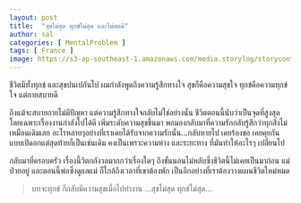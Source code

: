 ```yaml
---
layout: post
title:  "สุขไม่สุด ทุกข์ไม่สุด และไม่พอดี"
author: sal
categories: [ MentalProblem ]
tags: [ France ]
image: https://s3-ap-southeast-1.amazonaws.com/media.storylog/storycontent/59679780426a7c8e7c93ea72/14999620430464184708.jpg
---
```


ชีวิตมีทั้งทุกข์ และสุขปนเปกันไป ผมกำลังพูดถึงความรู้สึกทางใจ สุขก็คือความสุขใจ ทุกข์คือความทุกข์ใจ แต่กายสบายดี

ถึงแม้จะสบายกายไม่มีปัญหา แต่ความรู้สึกทางใจกลับไม่ใช่อย่างนั้น ชีวิตตอนนี้นับว่าเป็นจุดที่สูงสุด โดยเฉพาะเรื่องงานกำลังไปได้ดี เพิ่มระดับความสุขขึ้นมา พอมองกลับมาที่ความรักกลับรู้สึกว่าทุกสิ่งไม่เหมือนเดิมเลย อะไรหลายๆอย่างที่เราเคยได้รับจากความรักนั้น...กลับหายไป เคยร้องขอ เคยคุยกันแบบเปิดอกแต่สุดท้ายก็เป็นเช่นเดิม คงเป็นเพราะความห่าง และระยะทาง ที่มันทำให้อะไรๆ เปลี่ยนไป

กลับมาที่ครอบครัว เรื่องนี้วิตกกังวลมากกว่าเรื่องใดๆ ถึงขั้นนอนไม่หลับซึ่งชีวิตนี้ไม่เคยเป็นมาก่อน แม่ป่วยอยู่ และตอนนี้พ่อซึ่งดูแลแม่ ก็ใกล้ถึงเวลาที่เขาต้องพัก เป็นอีกอย่างที่เราต้องวางแผนชีวิตใหม่หมด

>บทจะทุกข์ ก็กลับมีความสุขเมื่อไปทำงาน
...สุขไม่สุด ทุกข์ไม่สุด...